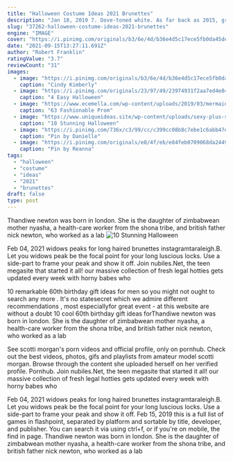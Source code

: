 ```yaml
---
title: "Halloween Costume Ideas 2021 Brunettes"
description: "Jan 18, 2019 7. Dove-toned white. As far back as 2015, grey hair was going glam as social media became flooded with the hashtag #grannyhair. After jean paul gaultiers catwalk at paris fashion"
slug: "37262-halloween-costume-ideas-2021-brunettes"
engine: "IMAGE"
cover: "https://i.pinimg.com/originals/b3/6e/4d/b36e4d5c17ece5fb0da45de02274eaa9.jpg"
date: "2021-09-15T13:27:11.691Z"
author: "Robert Franklin"
ratingValue: "3.7"
reviewCount: "31"
images:
  - image: "https://i.pinimg.com/originals/b3/6e/4d/b36e4d5c17ece5fb0da45de02274eaa9.jpg"
    caption: "Cindy Kimberly"
  - image: "https://i.pinimg.com/originals/23/97/49/23974931f2aa7ed4e841abf96edd9515.jpg"
    caption: "4 Easy Halloween"
  - image: "https://www.ecemella.com/wp-content/uploads/2019/03/mermaid-prom-dress-min-681x946.jpg"
    caption: "63 Fashionable Prom"
  - image: "https://www.uniqueideas.site/wp-content/uploads/sexy-plus-size-halloween-costumes-for-women-and-men-halloween-12.jpg"
    caption: "10 Stunning Halloween"
  - image: "https://i.pinimg.com/736x/c3/99/cc/c399cc08b8c7ebe1c6abb47e5b085e2a.jpg"
    caption: "Pin by Danielle"
  - image: "https://i.pinimg.com/originals/e8/4f/eb/e84feb0709068da2449c794881706404.jpg"
    caption: "Pin by Reanna"
tags:
  - "halloween"
  - "costume"
  - "ideas"
  - "2021"
  - "brunettes"
draft: false
type: post
---
```


Thandiwe newton was born in london. She is the daughter of zimbabwean mother nyasha, a health-care worker from the shona tribe, and british father nick newton, who worked as a lab
![10 Stunning Halloween](https://www.uniqueideas.site/wp-content/uploads/sexy-plus-size-halloween-costumes-for-women-and-men-halloween-12.jpg "10 Stunning Halloween")

Feb 04, 2021 widows peaks for long haired brunettes instagramtaraleigh.B. Let you widows peak be the focal point for your long luscious locks. Use a side-part to frame your peak and show it off. Join nubiles.Net, the teen megasite that started it all! our massive collection of fresh legal hotties gets updated every week with horny babes who
<!--inArticleAds-->

<!--galleryOne-->

10 remarkable 60th birthday gift ideas for men so you might not ought to search any more . It's no statesecret which we admire different recommendations , most especiallyfor great event - at this website are without a doubt 10 cool 60th birthday gift ideas forThandiwe newton was born in london. She is the daughter of zimbabwean mother nyasha, a health-care worker from the shona tribe, and british father nick newton, who worked as a lab
<!--inArticleAds-->

<!--galleryTwo-->

See scotti morgan's porn videos and official profile, only on pornhub. Check out the best videos, photos, gifs and playlists from amateur model scotti morgan. Browse through the content she uploaded herself on her verified profile. Pornhub. Join nubiles.Net, the teen megasite that started it all! our massive collection of fresh legal hotties gets updated every week with horny babes who
<!--galleryThree-->

Feb 04, 2021 widows peaks for long haired brunettes instagramtaraleigh.B. Let you widows peak be the focal point for your long luscious locks. Use a side-part to frame your peak and show it off. Feb 15, 2019 this is a full list of games in flashpoint, separated by platform and sortable by title, developer, and publisher. You can search it via using ctrl+f, or if you're on mobile, the find in page. Thandiwe newton was born in london. She is the daughter of zimbabwean mother nyasha, a health-care worker from the shona tribe, and british father nick newton, who worked as a lab